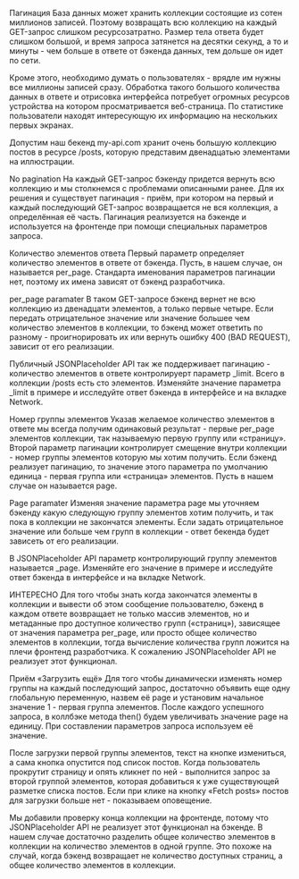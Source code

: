 Пагинация
База данных может хранить коллекции состоящие из сотен миллионов записей. Поэтому возвращать всю коллекцию на каждый GET-запрос слишком ресурсозатратно. Размер тела ответа будет слишком большой, и время запроса затянется на десятки секунд, а то и минуты - чем больше в ответе от бэкенда данных, тем дольше он идет по сети.

Кроме этого, необходимо думать о пользователях - врядле им нужны все миллионы записей сразу. Обработка такого большого количества данных в ответе и отрисовка интерфейса потребует огромных ресурсов устройства на котором просматривается веб-страница. По статистике пользователи находят интересующую их информацию на нескольких первых экранах.

Допустим наш бекенд my-api.com хранит очень большую коллекцию постов в ресурсе /posts, которую представим двенадцатью элементами на иллюстрации.

No pagination
На каждый GET-запрос бэкенду придется вернуть всю коллекцию и мы столкнемся с проблемами описанными ранее. Для их решения и существует пагинация - приём, при котором на первый и каждый последующий GET-запрос возвращается не вся коллекция, а определённая её часть. Пагинация реализуется на бэкенде и используется на фронтенде при помощи специальных параметров запроса.

Количество элементов ответа
Первый параметр определяет количество элементов в ответе от бэкенда. Пусть, в нашем случае, он называется per_page. Стандарта именования параметров пагинации нет, поэтому их имена зависят от бэкенд разработчика.

per_page paramater
В таком GET-запросе бэкенд вернет не всю коллекцию из двенадцати элементов, а только первые четыре. Если передать отрицательное значение или значение большее чем количество элементов в коллекции, то бэкенд может ответить по разному - проигнорировать их или вернуть ошибку 400 (BAD REQUEST), зависит от его реализации.

Публичный JSONPlaceholder API так же поддерживает пагинацию - количество элементов в ответе контролируерт параметр _limit. Всего в коллекции /posts есть сто элементов. Изменяйте значение параметра _limit в примере и исследуйте ответ бэкенда в интерфейсе и на вкладке Network.


Номер группы элементов
Указав желаемое количество элементов в ответе мы всегда получим одинаковый результат - первые per_page элементов коллекции, так называемую первую группу или «страницу». Второй параметр пагинации контролирует смещение внутри коллекции - номер группы элементов которую мы хотим получить. Если бэкенд реализует пагинацию, то значение этого параметра по умолчанию единица - первая группа или «страница» элементов. Пусть в нашем случае он называется page.

Page paramater
Изменяя значение параметра page мы уточняем бэкенду какую следующую группу элементов хотим получить, и так пока в коллекции не закончатся элементы. Если задать отрицательное значение или больше чем групп в коллекции - ответ бекенда будет зависеть от его реализации.

В JSONPlaceholder API параметр контролирующий группу элементов называется _page. Изменяйте его значение в примере и исследуйте ответ бэкенда в интерфейсе и на вкладке Network.


ИНТЕРЕСНО
Для того чтобы знать когда закончатся элементы в коллекции и вывести об этом сообщение пользователю, бэкенд в каждом ответе возвращает не только массив элементов, но и метаданные про доступное количество групп («страниц»), зависящее от значения параметра per_page, или просто общее количество элементов в коллекции, тогда вычисление количества групп ложится на плечи фронтенд разработчика. К сожалению JSONPlaceholder API не реализует этот функционал.

Приём «Загрузить ещё»
Для того чтобы динамически изменять номер группы на каждый последующий запрос, достаточно объявить еще одну глобальную переменную, назвем её page и установим начальное значение 1 - первая группа элементов. После каждого успешного запроса, в коллбэке метода then() будем увеличивать значение page на единицу. При составлении параметров запроса используем её значение.


После загрузки первой группы элементов, текст на кнопке измениться, а сама кнопка опустится под список постов. Когда пользователь прокрутит страницу и опять кликнет по ней - выполнится запрос за второй группой элементов, которая добавиться к уже существующей разметке списка постов. Если при клике на кнопку «Fetch posts» постов для загрузки больше нет - показываем оповещение.

Мы добавили проверку конца коллекции на фронтенде, потому что JSONPlaceholder API не реализует этот функционал на бэкенде. В нашем случае достаточно разделить общее количество элементов в коллекции на количество элементов в одной группе. Это похоже на случай, когда бэкенд возвращает не количество доступных страниц, а общее количество элементов в коллекции.

